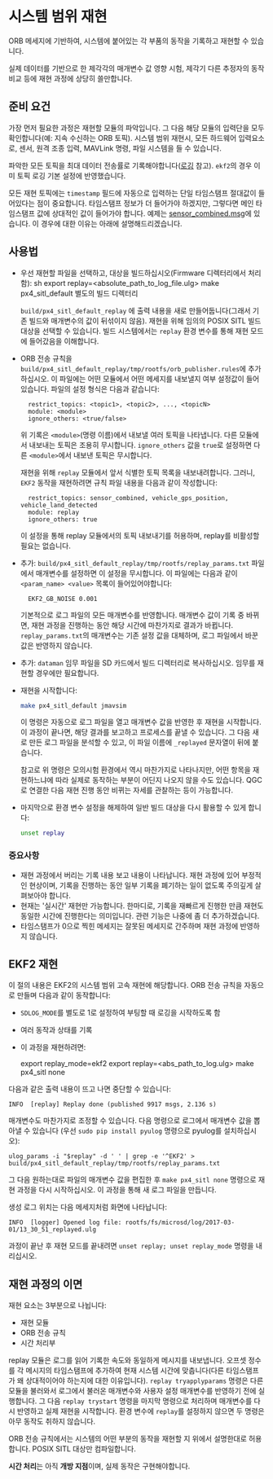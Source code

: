 # 시스템 범위 재현

ORB 메세지에 기반하여, 시스템에 붙어있는 각 부품의 동작을 기록하고 재현할 수 있습니다.

실제 데이터를 기반으로 한 제각각의 매개변수 값 영향 시험, 제각기 다른 추정자의 동작 비교 등에 재현 과정에 상당히 쓸만합니다.

## 준비 요건

가장 먼저 필요한 과정은 재현할 모듈의 파악입니다. 그 다음 해당 모듈의 입력단을 모두 확인합니다(예: 지속 수신하는 ORB 토픽). 시스템 범위 재현시, 모든 하드웨어 입력요소로, 센서, 원격 조종 입력, MAVLink 명령, 파일 시스템을 들 수 있습니다.

파악한 모든 토픽을 최대 데이터 전송률로 기록해야합니다([로깅](../log/logging.md) 참고). `ekf2`의 경우 이미 토픽 로깅 기본 설정에 반영했습니다.

모든 재현 토픽에는 `timestamp` 필드에 자동으로 입력하는 단일 타임스탬프 절대값이 들어있다는 점이 중요합니다. 타임스탬프 정보가 더 들어가야 하겠지만, 그렇다면 메인 타임스탬프 값에 상대적인 값이 들어가야 합니다. 예제는 [sensor_combined.msg](https://github.com/PX4/Firmware/blob/master/msg/sensor_combined.msg)에 있습니다. 이 경우에 대한 이유는 아래에 설명해드리겠습니다.

## 사용법

- 우선 재현할 파일을 선택하고, 대상을 빌드하십시오(Firmware 디렉터리에서 처리함): 
        sh
        export replay=<absolute_path_to_log_file.ulg>
        make px4_sitl_default 별도의 빌드 디렉터리 
    
    `build/px4_sitl_default_replay` 에 출력 내용을 새로 만들어둡니다(그래서 기존 빌드와 매개변수의 값이 뒤섞이지 않음). 재현을 위해 임의의 POSIX SITL 빌드 대상을 선택할 수 있습니다. 빌드 시스템에서는 `replay` 환경 변수를 통해 재현 모드에 들어갔음을 이해합니다.
- ORB 전송 규칙을 `build/px4_sitl_default_replay/tmp/rootfs/orb_publisher.rules`에 추가하십시오. 이 파일에는 어떤 모듈에서 어떤 메세지를 내보낼지 여부 설정값이 들어있습니다. 파일의 설정 형식은 다음과 같습니다:
    
        restrict_topics: <topic1>, <topic2>, ..., <topicN>
        module: <module>
        ignore_others: <true/false>
        
    
    위 기록은 `<module>`(명령 이름)에서 내보낼 여러 토픽을 나타냅니다. 다른 모듈에서 내보내는 토픽은 조용히 무시합니다. `ignore_others` 값을 `true`로 설정하면 다른 `<module>`에서 내보낸 토픽은 무시합니다.
    
    재현을 위해 `replay` 모듈에서 앞서 식별한 토픽 목록을 내보내려합니다. 그러니, `EKF2` 동작을 재현하려면 규칙 파일 내용을 다음과 같이 작성합니다:
    
        restrict_topics: sensor_combined, vehicle_gps_position, vehicle_land_detected
        module: replay
        ignore_others: true
        
    
    이 설정을 통해 replay 모듈에서의 토픽 내보내기를 허용하며, replay를 비활성할 필요는 없습니다.

- 추가: `build/px4_sitl_default_replay/tmp/rootfs/replay_params.txt` 파일에서 매개변수를 설정하면 이 설정을 무시합니다. 이 파일에는 다음과 같이 `<param_name> <value>` 목록이 들어있어야합니다:
    
        EKF2_GB_NOISE 0.001
        
    
    기본적으로 로그 파일의 모든 매개변수를 반영합니다. 매개변수 값이 기록 중 바뀌면, 재현 과정을 진행하는 동안 해당 시간에 마찬가지로 결과가 바뀝니다. `replay_params.txt`의 매개변수는 기존 설정 값을 대체하며, 로그 파일에서 바꾼 값은 반영하지 않습니다.

- 추가: `dataman` 임무 파일을 SD 카드에서 빌드 디렉터리로 복사하십시오. 임무를 재현할 경우에만 필요합니다.
- 재현을 시작합니다:
    
    ```sh
    make px4_sitl_default jmavsim
    ```
    
    이 명령은 자동으로 로그 파일을 열고 매개변수 값을 반영한 후 재현을 시작합니다. 이 과정이 끝나면, 해당 결과를 보고하고 프로세스를 끝낼 수 있습니다. 그 다음 새로 만든 로그 파일을 분석할 수 있고, 이 파일 이름에 `_replayed` 문자열이 뒤에 붙습니다.
    
    참고로 위 명령은 모의시험 환경에서 역시 마찬가지로 나타나지만, 어떤 항목을 재현하느냐에 따라 실제로 동작하는 부분이 어딘지 나오지 않을 수도 있습니다. QGC로 연결한 다음 재현 진행 동안 비뀌는 자세를 관찰하는 등이 가능합니다.

- 마지막으로 환경 변수 설정을 해제하여 일반 빌드 대상을 다시 활용할 수 있게 합니다:
    
    ```sh
    unset replay
    ```

### 중요사항

- 재현 과정에서 버리는 기록 내용 보고 내용이 나타납니다. 재현 과정에 있어 부정적인 현상이며, 기록을 진행하는 동안 일부 기록을 폐기하는 일이 없도록 주의깊게 살펴보아야 합니다.
- 현재는 '실시간' 재현만 가능합니다. 한마디로, 기록을 재빠르게 진행한 만큼 재현도 동일한 시간에 진행한다는 의미입니다. 관련 기능은 나중에 좀 더 추가하겠습니다.
- 타임스탬프가 0으로 찍힌 메세지는 잘못된 메세지로 간주하며 재현 과정에 반영하지 않습니다.

## EKF2 재현

이 절의 내용은 EKF2의 시스템 범위 고속 재현에 해당합니다. ORB 전송 규칙을 자동으로 만들며 다음과 같이 동작합니다:

- `SDLOG_MODE`를 별도로 1로 설정하여 부팅할 때 로깅을 시작하도록 함
- 여러 동작과 상태를 기록
- 이 과정을 재현하려면:

    export replay_mode=ekf2
    export replay=<abs_path_to_log.ulg>
    make px4_sitl none
    

다음과 같은 출력 내용이 뜨고 나면 중단할 수 있습니다:

    INFO  [replay] Replay done (published 9917 msgs, 2.136 s)
    

매개변수도 마찬가지로 조정할 수 있습니다. 다음 명령으로 로그에서 매개변수 값을 뽑아낼 수 있습니다 \(우선 `sudo pip install pyulog` 명령으로 pyulog를 설치하십시오\):

    ulog_params -i "$replay" -d ' ' | grep -e '^EKF2' > build/px4_sitl_default_replay/tmp/rootfs/replay_params.txt
    

그 다음 원하는대로 파일의 매개변수 값을 편집한 후 `make px4_sitl none` 명령으로 재현 과정을 다시 시작하십시오. 이 과정을 통해 새 로그 파일을 만듭니다.

생성 로그 위치는 다음 메세지처럼 화면에 나타납니다:

    INFO  [logger] Opened log file: rootfs/fs/microsd/log/2017-03-01/13_30_51_replayed.ulg
    

과정이 끝난 후 재현 모드를 끝내려면 `unset replay; unset replay_mode` 명령을 내리십시오.

## 재현 과정의 이면

재현 요소는 3부분으로 나뉩니다:

- 재현 모듈
- ORB 전송 규칙
- 시간 처리부

replay 모듈은 로그를 읽어 기록한 속도와 동일하게 메시지를 내보냅니다. 오프셋 정수를 각 메시지의 타임스탬프에 추가하여 현재 시스템 시간에 맞춥니다(다른 타임스탬프가 왜 상대적이어야 하는지에 대한 이유입니다). `replay tryapplyparams` 명령은 다른 모듈을 불러와서 로그에서 불러온 매개변수와 사용자 설정 매개변수를 반영하기 전에 실행합니다. 그 다음 `replay trystart` 명령을 마지막 명령으로 처리하며 매개변수를 다시 반영하고 실제 재현을 시작합니다. 환경 변수에 `replay`를 설정하지 않으면 두 명령은 아무 동작도 취하지 않습니다.

ORB 전송 규칙에서는 시스템의 어떤 부분의 동작을 재현할 지 위에서 설명한대로 허용합니다. POSIX SITL 대상만 컴파일합니다.

**시간 처리**는 아직 **개방 지점**이며, 실제 동작은 구현해야합니다.